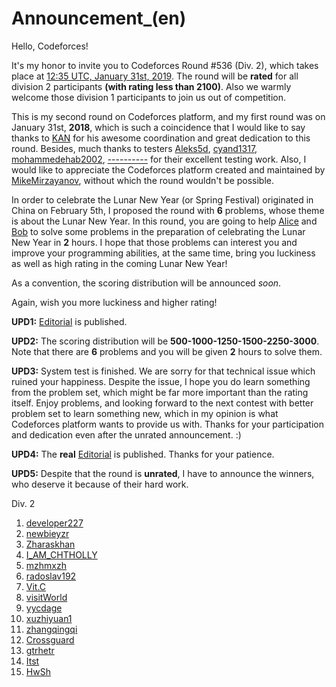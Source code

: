 # Announcement_(en)

Hello, Codeforces!

It's my honor to invite you to Codeforces Round #536 (Div. 2), which takes place at [12:35 UTC, January 31st, 2019](https://codeforces.com/https://www.timeanddate.com/worldclock/fixedtime.html?msg=Codeforces+Round+%23536+%28Div.+2%29&iso=20190131T1235&p1=1440&ah=2). The round will be **rated** for all division 2 participants **(with rating less than 2100)**. Also we warmly welcome those division 1 participants to join us out of competition.

This is my second round on Codeforces platform, and my first round was on January 31st, **2018**, which is such a coincidence that I would like to say thanks to [KAN](https://codeforces.com/profile/KAN "Grandmaster KAN") for his awesome coordination and great dedication to this round. Besides, much thanks to testers [Aleks5d](https://codeforces.com/profile/Aleks5d "Master Aleks5d"), [cyand1317](https://codeforces.com/profile/cyand1317 "Grandmaster cyand1317"), [mohammedehab2002](https://codeforces.com/profile/mohammedehab2002 "Master mohammedehab2002"), [----------](https://codeforces.com/profile/---------- "Master ----------") for their excellent testing work. Also, I would like to appreciate the Codeforces platform created and maintained by [MikeMirzayanov](https://codeforces.com/profile/MikeMirzayanov "Headquarters, MikeMirzayanov"), without which the round wouldn't be possible.

In order to celebrate the Lunar New Year (or Spring Festival) originated in China on February 5th, I proposed the round with **6** problems, whose theme is about the Lunar New Year. In this round, you are going to help [Alice](https://codeforces.com/profile/Alice "Expert Alice") and [Bob](https://codeforces.com/profile/Bob "Unrated, Bob") to solve some problems in the preparation of celebrating the Lunar New Year in **2** hours. I hope that those problems can interest you and improve your programming abilities, at the same time, bring you luckiness as well as high rating in the coming Lunar New Year!

As a convention, the scoring distribution will be announced *soon*.

Again, wish you more luckiness and higher rating!

**UPD1:** [Editorial](https://codeforces.com/https://en.wikipedia.org/wiki/Lunar_New_Year) is published.

**UPD2:** The scoring distribution will be **500-1000-1250-1500-2250-3000**. Note that there are **6** problems and you will be given **2** hours to solve them.

**UPD3:** System test is finished. We are sorry for that technical issue which ruined your happiness. Despite the issue, I hope you do learn something from the problem set, which might be far more important than the rating itself. Enjoy problems, and looking forward to the next contest with better problem set to learn something new, which in my opinion is what Codeforces platform wants to provide us with. Thanks for your participation and dedication even after the unrated announcement. :)

**UPD4:** The **real** [Editorial](Tutorial_(en).md) is published. Thanks for your patience.

**UPD5:** Despite that the round is **unrated**, I have to announce the winners, who deserve it because of their hard work.

Div. 2

 1. [developer227](https://codeforces.com/profile/developer227 "Unrated, developer227")
2. [newbieyzr](https://codeforces.com/profile/newbieyzr "Candidate Master newbieyzr")
3. [Zharaskhan](https://codeforces.com/profile/Zharaskhan "Candidate Master Zharaskhan")
4. [I_AM_CHTHOLLY](https://codeforces.com/profile/I_AM_CHTHOLLY "Candidate Master I_AM_CHTHOLLY")
5. [mzhmxzh](https://codeforces.com/profile/mzhmxzh "Candidate Master mzhmxzh")
6. [radoslav192](https://codeforces.com/profile/radoslav192 "Specialist radoslav192")
7. [Vit.C](https://codeforces.com/profile/Vit.C "Candidate Master Vit.C")
8. [visitWorld](https://codeforces.com/profile/visitWorld "Expert visitWorld")
9. [yycdage](https://codeforces.com/profile/yycdage "Candidate Master yycdage")
10. [xuzhiyuan1](https://codeforces.com/profile/xuzhiyuan1 "Candidate Master xuzhiyuan1")
11. [zhangqingqi](https://codeforces.com/profile/zhangqingqi "Candidate Master zhangqingqi")
12. [Crossguard](https://codeforces.com/profile/Crossguard "Candidate Master Crossguard")
13. [gtrhetr](https://codeforces.com/profile/gtrhetr "Expert gtrhetr")
14. [Itst](https://codeforces.com/profile/Itst "Candidate Master Itst")
15. [HwSh](https://codeforces.com/profile/HwSh "Candidate Master HwSh")
